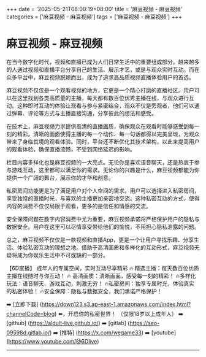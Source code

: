 +++
date = '2025-05-21T08:00:19+08:00'
title = '麻豆视频 - 麻豆视频'
categories = ['麻豆视频 - 麻豆视频']
tags = ['麻豆视频 - 麻豆视频']
+++

# 麻豆视频 - 麻豆视频

在当今数字化时代，视频和直播已成为人们日常生活中的重要组成部分。越来越多的人通过视频和直播平台分享自己的生活、展示才艺，或是与观众实时互动。而在众多平台中，麻豆视频脱颖而出，成为了追求高品质视频直播体验用户的首选。

麻豆视频不仅仅是一个观看视频的地方，它更是一个精心打磨的直播社区。用户可以在这里找到各类高质量的主播，每天都有数百位优秀主播在线，与观众进行互动。这种即时互动的体验让观看与参与紧密结合，观众不仅是旁观者，他们可以通过弹幕、评论等方式与主播直接沟通，分享彼此的想法和感受。

在技术上，麻豆视频力求提供高清的直播画质，确保观众在观看时能够感受到每一刻的精彩。清晰的画面使得主播的每一个动作、每一句话都得以完美呈现，为观众带来了身临其境的观看体验。同时，平台还不断优化其技术架构，以此来提高用户的观看体验，确保直播流畅，不受到网络延迟的影响。

栏目内容多样化也是麻豆视频的一大亮点。无论你是喜欢语音聊天，还是热衷于参与游戏互动，这里都可以满足你的需求。无论你的兴趣是什么，麻豆视频都能为你提供一个广阔的舞台，展示你的才华和创意。

私密房间功能更是为了满足用户对个人空间的需求。用户可以选择进入私密房间，享受独特的直播时光，与喜欢的主播更加亲密地交流。这种私密互动的方式，使得内容的消费不仅仅局限于观看，更多的是信任和情感的交流。

安全保障问题在数字内容消费中尤为重要，麻豆视频承诺将严格保护用户的隐私与数据安全。用户在这里可以尽情享受带给他们的愉悦，不用担心隐私泄露的问题。

总之，麻豆视频不仅仅是一款视频和直播App，更是一个让用户寻找乐趣、分享生活、体验私密互动的理想之地。借助于高清画质和多样化的互动形式，麻豆视频无疑将成为你娱乐生活中不可或缺的一部分。

【6D直播】
成年人的专属空间，实时互动尽享精彩
🔥 精选主播：每天数百位优质主播在线随时与你互动！
🔥 高清画质：清晰画面，感受每一刻的精彩！
🔥多样化玩法：语音聊天、游戏互动，刺激无穷！
🔥私密房间：独享专属时光，体验真实的私密体验！
🔥安全保障：隐私与数据安全，我们承诺严格保护！

➡️ [立即下载] (https://down123.s3.ap-east-1.amazonaws.com/index.html?channelCode=blog) ⬅️，开启你的私密世界！
（仅限18岁以上成年人）
➡️ [github] (https://aldult-live.github.io/)
➡️ [gitlab] (https://seo-09598d.gitlab.io/)
➡️ [推特] (https://x.com/wegame33)
➡️ [youtube] (https://www.youtube.com/@6Dlive)

---
